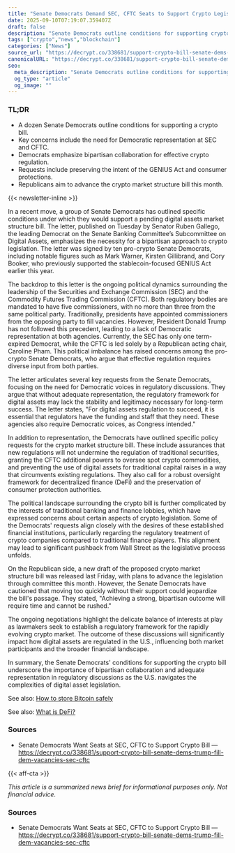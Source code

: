 ```yaml
---
title: "Senate Democrats Demand SEC, CFTC Seats to Support Crypto Legislation"
date: 2025-09-10T07:19:07.359407Z
draft: false
description: "Senate Democrats outline conditions for supporting crypto bill, emphasizing bipartisan collaboration and regulatory representation."
tags: ["crypto","news","blockchain"]
categories: ["News"]
source_url: "https://decrypt.co/338681/support-crypto-bill-senate-dems-trump-fill-dem-vacancies-sec-cftc"
canonicalURL: "https://decrypt.co/338681/support-crypto-bill-senate-dems-trump-fill-dem-vacancies-sec-cftc"
seo:
  meta_description: "Senate Democrats outline conditions for supporting crypto bill, emphasizing bipartisan collaboration and regulatory representation."
  og_type: "article"
  og_image: ""
---
```


### TL;DR
- A dozen Senate Democrats outline conditions for supporting a crypto bill.
- Key concerns include the need for Democratic representation at SEC and CFTC.
- Democrats emphasize bipartisan collaboration for effective crypto regulation.
- Requests include preserving the intent of the GENIUS Act and consumer protections.
- Republicans aim to advance the crypto market structure bill this month.

{{< newsletter-inline >}}

In a recent move, a group of Senate Democrats has outlined specific conditions under which they would support a pending digital assets market structure bill. The letter, published on Tuesday by Senator Ruben Gallego, the leading Democrat on the Senate Banking Committee’s Subcommittee on Digital Assets, emphasizes the necessity for a bipartisan approach to crypto legislation. The letter was signed by ten pro-crypto Senate Democrats, including notable figures such as Mark Warner, Kirsten Gillibrand, and Cory Booker, who previously supported the stablecoin-focused GENIUS Act earlier this year.

The backdrop to this letter is the ongoing political dynamics surrounding the leadership of the Securities and Exchange Commission (SEC) and the Commodity Futures Trading Commission (CFTC). Both regulatory bodies are mandated to have five commissioners, with no more than three from the same political party. Traditionally, presidents have appointed commissioners from the opposing party to fill vacancies. However, President Donald Trump has not followed this precedent, leading to a lack of Democratic representation at both agencies. Currently, the SEC has only one term-expired Democrat, while the CFTC is led solely by a Republican acting chair, Caroline Pham. This political imbalance has raised concerns among the pro-crypto Senate Democrats, who argue that effective regulation requires diverse input from both parties.

The letter articulates several key requests from the Senate Democrats, focusing on the need for Democratic voices in regulatory discussions. They argue that without adequate representation, the regulatory framework for digital assets may lack the stability and legitimacy necessary for long-term success. The letter states, "For digital assets regulation to succeed, it is essential that regulators have the funding and staff that they need. These agencies also require Democratic voices, as Congress intended."

In addition to representation, the Democrats have outlined specific policy requests for the crypto market structure bill. These include assurances that new regulations will not undermine the regulation of traditional securities, granting the CFTC additional powers to oversee spot crypto commodities, and preventing the use of digital assets for traditional capital raises in a way that circumvents existing regulations. They also call for a robust oversight framework for decentralized finance (DeFi) and the preservation of consumer protection authorities.

The political landscape surrounding the crypto bill is further complicated by the interests of traditional banking and finance lobbies, which have expressed concerns about certain aspects of crypto legislation. Some of the Democrats' requests align closely with the desires of these established financial institutions, particularly regarding the regulatory treatment of crypto companies compared to traditional finance players. This alignment may lead to significant pushback from Wall Street as the legislative process unfolds.

On the Republican side, a new draft of the proposed crypto market structure bill was released last Friday, with plans to advance the legislation through committee this month. However, the Senate Democrats have cautioned that moving too quickly without their support could jeopardize the bill's passage. They stated, "Achieving a strong, bipartisan outcome will require time and cannot be rushed."

The ongoing negotiations highlight the delicate balance of interests at play as lawmakers seek to establish a regulatory framework for the rapidly evolving crypto market. The outcome of these discussions will significantly impact how digital assets are regulated in the U.S., influencing both market participants and the broader financial landscape.

In summary, the Senate Democrats' conditions for supporting the crypto bill underscore the importance of bipartisan collaboration and adequate representation in regulatory discussions as the U.S. navigates the complexities of digital asset legislation.

See also: [How to store Bitcoin safely](/pages/how-to-store-bitcoin-safely/)

See also: [What is DeFi?](/pages/what-is-defi/)

### Sources
- Senate Democrats Want Seats at SEC, CFTC to Support Crypto Bill — https://decrypt.co/338681/support-crypto-bill-senate-dems-trump-fill-dem-vacancies-sec-cftc

{{< aff-cta >}}

_This article is a summarized news brief for informational purposes only. Not financial advice._

### Sources
- Senate Democrats Want Seats at SEC, CFTC to Support Crypto Bill — https://decrypt.co/338681/support-crypto-bill-senate-dems-trump-fill-dem-vacancies-sec-cftc

